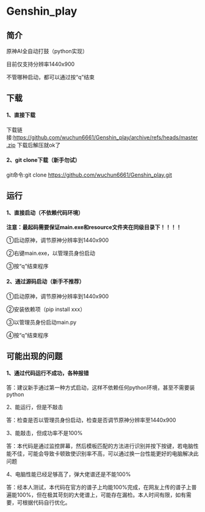 # Genshin_play

## 简介

原神AI全自动打鼓（python实现）

目前仅支持分辨率1440x900

不管哪种启动，都可以通过按“q”结束

## 下载
#### 1、直接下载
下载链接:https://github.com/wuchun6661/Genshin_play/archive/refs/heads/master.zip
下载后解压就ok了
#### 2、git clone下载（新手勿试）
git命令:git clone https://github.com/wuchun6661/Genshin_play.git

## 运行

#### 1、直接启动（不依赖代码环境）

**注意：最起码需要保证main.exe和resource文件夹在同级目录下！！！！**

①启动原神，调节原神分辨率到1440x900

②右键main.exe，以管理员身份启动

③按“q”结束程序

#### 2、通过源码启动（新手不推荐）

①启动原神，调节原神分辨率到1440x900

②安装依赖项（pip install xxx）

③以管理员身份启动main.py

④按“q”结束程序

## 可能出现的问题

#### 1、通过代码运行不成功，各种报错

答：建议新手通过第一种方式启动，这样不依赖任何python环境，甚至不需要装python

2、能运行，但是不敲击

答：检查是否以管理员身份启动，检查是否调节原神分辨率至1440x900

3、能敲击，但成功率不是100%

答：本代码是通过监控屏幕，然后模板匹配的方法进行识别并按下按键，若电脑性能不佳，可能会导致卡顿致使识别率不高，可以通过换一台性能更好的电脑解决此问题

4、电脑性能已经足够高了，弹大佬谱还是不能100%

答：经本人测试，本代码在官方的谱子上均能100%完成，在网友上传的谱子上普遍能100%，但在极其苛刻的大佬谱上，可能存在漏检。本人时间有限，如有需要，可根据代码自行优化。

